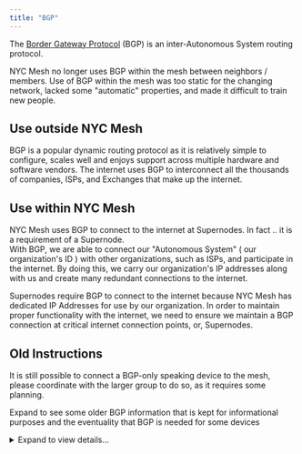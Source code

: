 ```yaml
---
title: "BGP"
---
```


The [Border Gateway Protocol](https://tools.ietf.org/html/rfc4271) (BGP) is an inter-Autonomous System routing protocol.

NYC Mesh no longer uses BGP within the mesh between neighbors / members. Use of BGP within the mesh was too static for the changing network, lacked some "automatic" properties, and made it difficult to train new people.

## Use outside NYC Mesh
BGP is a popular dynamic routing protocol as it is relatively simple to configure, scales well and enjoys support across multiple hardware and software vendors. The internet uses BGP to interconnect all the thousands of companies, ISPs, and Exchanges that make up the internet.

## Use within NYC Mesh
NYC Mesh uses BGP to connect to the internet at Supernodes. In fact .. it is a requirement of a Supernode.  
With BGP, we are able to connect our "Autonomous System" ( our organization's ID ) with other organizations, such as ISPs, and participate in the internet. By doing this, we carry our organization's IP addresses along with us and create many redundant connections to the internet.

Supernodes require BGP to connect to the internet because NYC Mesh has dedicated IP Addresses for use by our organization. In order to maintain proper functionality with the internet, we need to ensure we maintain a BGP connection at critical internet connection points, or, Supernodes.

## Old Instructions

It is still possible to connect a BGP-only speaking device to the mesh, please coordinate with the larger group to do so, as it requires some planning.



Expand to see some older BGP information that is kept for informational purposes and the eventuality that BGP is needed for some devices

<details>
<summary>Expand to view details...</summary>

## Communities
[BGP communities](https://tools.ietf.org/html/rfc1997) can be used to classify routes that are imported or exported by an AS. Some definitions generally agreed upon by BGP speakers within the mesh are listed below. They are primarily used for interpreting the "quality" of various routes to the internet.

|Community|Meaning|Suggested interpretation|
|---|---|---|
|65000:1001|Internet connected by NYC Mesh|Set local preference to 130|
|65000:1002|Internet connected by a fast, neutral 3rd party|Set local preference to 110|
|65000:1003|Internet connected by a fast, non-neutral 3rd party|Set local preference to 100|
|65000:1004|Internet connected by a slow, non-neutral 3rd party|Set local preference to 90|
|65000:1005|Internet connected by a slow, NATed or possibly compromised 3rd party|Set local preference to 80|

## Prefix lists
IPv4 and IPv6 prefix lists that BGP speakers within the mesh commonly filter on (for import and export) are listed below:

### IPv4
|Prefix (Bird notation)|Action|
|---|---|
|199.167.59.0/24{24,32}|Allow|
|10.0.0.0/8{22,32}|Allow|
|0.0.0.0/0|Allow|
|All others|Deny|

### IPv6
|Prefix (Bird notation)|Action|
|---|---|
|2620:12d:400d::/48{48,64}|Allow|
|fdff:1508:6410::/48{64,128}|Allow|
|::/0|Allow|
|All others|Deny|

## How to get an ASN or IP allocation
Currently the mesh uses a spreadsheet to keep track of allocated resources. The process will be automated soon, but in the mean time please contact an existing member via [Slack](https://slack.nycmesh.net) or [email](mailto:contact@nycmesh.net) to have them help you acquire an ASN and IPv4 and/or IPv6 resources.

## Examples
Some configuration examples for BGP implementations known to be in use within NYC Mesh today are listed below in no particular order.

### [Bird](http://bird.network.cz)
Bird is an open source routing daemon with support for a number of different routing protocols including BGP.
<details>
<summary>**Expand Bird Example**</summary>
```
log stderr all;

router id 10.70.x.1;

function is_mesh_prefix_v4 () {
  return net ~ [
    199.167.59.0/24{24,32},
    10.0.0.0/8{22,32},
    0.0.0.0/0
  ];
}

function is_mesh_prefix_v6 {
  return net ~ [
    2620:12d:400d::/48{48,64},
    fdff:1508:6410::/48{64,128},
    ::/0
  ];
}

function set_local_pref () {
  if (65000,1001) ~ bgp_community then bgp_local_pref = 130;
  if (65000,1002) ~ bgp_community then bgp_local_pref = 110;
  if (65000,1003) ~ bgp_community then bgp_local_pref = 100;
  if (65000,1004) ~ bgp_community then bgp_local_pref = 90;
  if (65000,1005) ~ bgp_community then bgp_local_pref = 80;
}

filter is_not_deviceroute {
  if source = RTS_DEVICE then reject;
  accept;
}

filter mesh_import_v4 {
  if ! is_mesh_prefix_v4() then reject;
  set_local_pref();
  accept;
}

filter mesh_export_v4 {
  if ! is_mesh_prefix_v4() then reject;
  if ifname = "eth0" then bgp_community.add((65000,1005));
  accept;
}

filter mesh_import_v6 {
  if ! is_mesh_prefix_v6() then reject;
  set_local_pref();
  accept;
}

filter mesh_export_v6 {
  if ! is_mesh_prefix_v6() then reject;
  if ifname = "eth0" then bgp_community.add((65000,1005));
  accept;
}

protocol device {
  scan time 10;
}

protocol direct {
  ipv4;
  interface "br0" "eth0";
}

protocol kernel {
  scan time 10;
  ipv4 {
    export filter is_not_deviceroute;
  };
}

protocol kernel {
  scan time 10;
  ipv6 {
    export filter is_not_deviceroute;
  };
}

template bgp meshpeer {
  local 10.70.x.1 as 65xxx;
  hold time 15;
  keepalive time 5;
  ipv4 {
    next hop self;
    import filter mesh_import_v4;
    export filter mesh_export_v4;
  };
  ipv6 {
    next hop self;
    import filter mesh_import_v6;
    export filter mesh_export_v6;
  };
}

protocol bgp n1234 from meshpeer {
  neighbor 10.70.x.y as 65yyy;
}
```
</details>

### [UBNT/EdgeOS](https://www.ubnt.com/products/#edgemax)
UBNT's EdgeOS was forked from Vyatta, which in turn borrows from [Quagga](https://www.nongnu.org/quagga/).
<details>
<summary>**Expand for UBNT/EdgeOS Example**</summary>
```
protocols {
    bgp 65xxx {
        neighbor 10.70.x.y {
            description n1234
            nexthop-self
            remote-as 65yyy
            route-map {
                export nycmeshexport
                import nycmeshimport
            }
            soft-reconfiguration {
                inbound
            }
        }
        network 10.70.x.0/24 {
        }
        network 199.167.59.x/32 {
        }
        parameters {
            router-id 10.70.x.1
        }
        timers {
            holdtime 15
            keepalive 5
        }
        redistribute {
            static {
                route-map nycmeshexportIspDefault
            }
        }
    }
    static {
        route 10.70.x.0/24 {
            blackhole {
            }
        }
    }
}
policy {
    community-list 101 {
        rule 10 {
            action permit
            regex 65000:1001
        }
    }
    community-list 102 {
        rule 10 {
            action permit
            regex 65000:1002
        }
    }
    community-list 103 {
        rule 10 {
            action permit
            regex 65000:1003
        }
    }
    community-list 104 {
        rule 10 {
            action permit
            regex 65000:1004
        }
    }
    community-list 105 {
        rule 10 {
            action permit
            regex 65000:1005
        }
    }
    prefix-list nycmeshprefixes {
        rule 10 {
            action permit
            ge 22
            le 32
            prefix 10.0.0.0/8
        }
        rule 20 {
            action permit
            ge 24
            le 32
            prefix 199.167.56.0/22
        }
        rule 30 {
            action permit
            prefix 0.0.0.0/0
        }
    }
    route-map nycmeshexport {
        rule 10 {
            action permit
            match {
                ip {
                    address {
                        prefix-list nycmeshprefixes
                    }
                }
            }
        }
        rule 20 {
            action deny
        }
    }
    route-map nycmeshexportIspDefault {
        rule 10 {
            action permit
            match {
                interface eth0
            }
            set {
                community "65000:1005 additive"
            }
        }
        rule 20 {
            action deny
        }
    }
    route-map nycmeshimport {
        rule 10 {
            action permit
            match {
                community {
                    community-list 101
                }
            }
            set {
                local-preference 130
            }
        }
        rule 20 {
            action permit
            match {
                community {
                    community-list 102
                }
            }
            set {
                local-preference 110
            }
        }
        rule 30 {
            action permit
            match {
                community {
                    community-list 103
                }
            }
            set {
                local-preference 100
            }
        }
        rule 40 {
            action permit
            match {
                community {
                    community-list 104
                }
            }
            set {
                local-preference 90
            }
        }
        rule 50 {
            action permit
            match {
                community {
                    community-list 105
                }
            }
            set {
                local-preference 80
            }
        }
        rule 60 {
            action permit
            match {
                ip {
                    address {
                        prefix-list nycmeshprefixes
                    }
                }
            }
        }
        rule 70 {
            action deny
        }
    }
}

```
</details>

### [Mikrotik/RouterOS](https://wiki.mikrotik.com/wiki/Manual:TOC)
Mikrotik's RouterOS has its own closed source BGP implementation.  
**TODO**

### [OpenBGPD](http://www.openbgpd.org/)
An example of a working configuration, abeit without BGP community rules, is available [here](https://github.com/bongozone/kibble/blob/master/src/etc/bgpd.conf).

<details>
